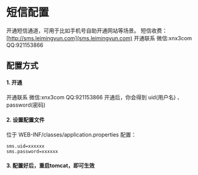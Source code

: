 # 短信配置

开通短信通道，可用于比如手机号自助开通网站等场景。
短信收费：  [http://sms.leimingyun.com](sms.leimingyun.com)
开通联系 微信:xnx3com   QQ:921153866

## 配置方式
#### 1. 开通
开通联系 微信:xnx3com   QQ:921153866
开通后，你会得到 uid(用户名) 、 password(密码)

#### 2. 设置配置文件
位于 WEB-INF/classes/application.properties
配置：
````
sms.uid=xxxxxx
sms.password=xxxxxx
````

#### 3. 配置好后，重启tomcat，即可生效